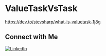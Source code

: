 # ValueTaskVsTask

https://dev.to/stevsharp/what-is-valuetask-1j8g

## Connect with Me

[![LinkedIn](https://img.shields.io/badge/LinkedIn-Profile-blue)](https://www.linkedin.com/in/spyros-ponaris-913a6937/)
